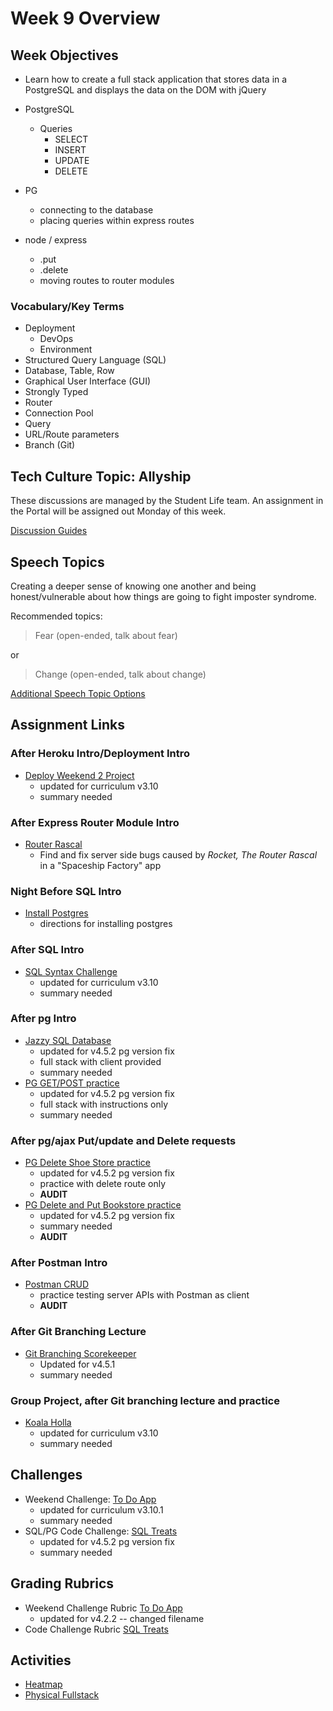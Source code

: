 # Week 9 Overview

## Week Objectives

- Learn how to create a full stack application that stores data in a PostgreSQL and displays the data on the DOM with jQuery

- PostgreSQL
    - Queries
        - SELECT
        - INSERT
        - UPDATE
        - DELETE
- PG
    - connecting to the database
    - placing queries within express routes
- node / express
    - .put
    - .delete
    - moving routes to router modules


### Vocabulary/Key Terms

- Deployment
    - DevOps
    - Environment
- Structured Query Language (SQL)
- Database, Table, Row
- Graphical User Interface (GUI)
- Strongly Typed
- Router
- Connection Pool
- Query
- URL/Route parameters
- Branch (Git)


## Tech Culture Topic: Allyship

These discussions are managed by the Student Life team. An assignment in the Portal will be assigned out Monday of this week.

[Discussion Guides](https://docs.google.com/document/d/16KGlg52cF0-cH3IdvGeDk2Gr3zLKhgHIB847h0oOfaM/edit)


## Speech Topics

Creating a deeper sense of knowing one another and being honest/vulnerable about how things are going to fight imposter syndrome.

Recommended topics:
> Fear (open-ended, talk about fear)

or
> Change (open-ended, talk about change)

[Additional Speech Topic Options](/curriculum-content/speech-topics.md)


## Assignment Links

### After Heroku Intro/Deployment Intro
- [Deploy Weekend 2 Project](https://github.com/PrimeAcademy/deploy-heroku-server-only)
    - updated for curriculum v3.10
    - summary needed

### After Express Router Module Intro
- [Router Rascal](https://github.com/PrimeAcademy/rocket-router-rascal)
    - Find and fix server side bugs caused by _Rocket, The Router Rascal_ in a "Spaceship Factory" app

### Night Before SQL Intro
- [Install Postgres](https://github.com/PrimeAcademy/software-installs)
    - directions for installing postgres

### After SQL Intro
- [SQL Syntax Challenge](https://github.com/PrimeAcademy/sql-syntax-challenge)
    - updated for curriculum v3.10
    - summary needed

### After pg Intro
- [Jazzy SQL Database](https://github.com/PrimeAcademy/jazzy-sql-database)
    - updated for v4.5.2 pg version fix
    - full stack with client provided
    - summary needed
- [PG GET/POST practice](https://github.com/PrimeAcademy/pg-get-post-activity)
    - updated for v4.5.2 pg version fix
    - full stack with instructions only
    - summary needed

### After pg/ajax Put/update and Delete requests
- [PG Delete Shoe Store practice](https://github.com/PrimeAcademy/jens-pg-delete-activity)
    - updated for v4.5.2 pg version fix
    - practice with delete route only
    - **AUDIT**
- [PG Delete and Put Bookstore practice](https://github.com/PrimeAcademy/pg-put-delete-activity)
    - updated for v4.5.2 pg version fix
    - summary needed
    - **AUDIT**

### After Postman Intro
- [Postman CRUD](https://github.com/PrimeAcademy/postman-activity)
    - practice testing server APIs with Postman as client
    - **AUDIT**

### After Git Branching Lecture
- [Git Branching Scorekeeper](https://github.com/PrimeAcademy/git-branching-score-keeper)
    - Updated for v4.5.1
    - summary needed

### Group Project, after Git branching lecture and practice
- [Koala Holla](https://github.com/PrimeAcademy/koala-holla-jens)
    - updated for curriculum v3.10
    - summary needed

## Challenges

- Weekend Challenge: [To Do App](https://github.com/PrimeAcademy/weekend-sql-to-do-list)
    - updated for curriculum v3.10.1
    - summary needed
- SQL/PG Code Challenge: [SQL Treats](https://github.com/PrimeAcademy/code-challenge-4-psql)
    - updated for v4.5.2 pg version fix
    - summary needed

## Grading Rubrics

- Weekend Challenge Rubric [To Do App](/rubrics/weekend-9-to-do-list.md)
    - updated for v4.2.2 -- changed filename
- Code Challenge Rubric [SQL Treats](/rubrics/challenge-9-psql.md)

## Activities
- [Heatmap](../classroom-activities/heatmap.md)
- [Physical Fullstack](../classroom-activities/physical-fullstack.md)